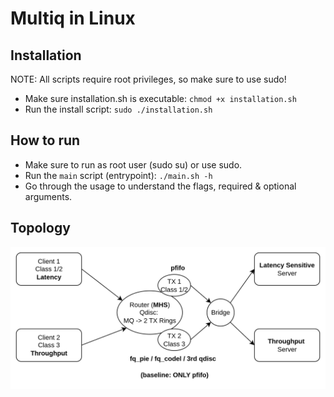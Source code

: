 # Multiq in Linux

## Installation
NOTE: All scripts require root privileges, so make sure to use sudo!

- Make sure installation.sh is executable:
`chmod +x installation.sh`
- Run the install script:
`sudo ./installation.sh`

## How to run

- Make sure to run as root user (sudo su) or use sudo.
- Run the `main` script (entrypoint):
`./main.sh -h`
-  Go through the usage to understand the flags, required & optional arguments.

## Topology

![Client -> Router -> Switch -> 1. Server1 2. Server2](./images/topology.png)